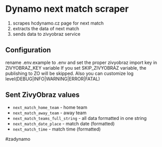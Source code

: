 # Dynamo next match scraper

1) scrapes hcdynamo.cz page for next match
2) extracts the data of next match
3) sends data to zivyobraz service

## Configuration

rename .env.example to .env and set the proper zivyobraz import key in  ZIVYOBRAZ_KEY variable
If you set SKIP_ZIVYOBRAZ variable, the publishing to ZO will be skipped.
Also you can customize log level(DEBUG|INFO|WARNING|ERROR|FATAL)

## Sent ZivyObraz values

* `next_match_home_team` - home team
* `next_match_away_team` - away team
* `next_match_teams_full_string` - all data formatted in one string
* `next_match_date_place` - match date (formatted)
* `next_match_time` - match time (formatted)

#zadynamo
